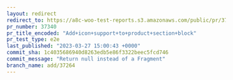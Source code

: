 ```yaml
---
layout: redirect
redirect_to: https://a8c-woo-test-reports.s3.amazonaws.com/public/pr/37340/e2e/index.html
pr_number: 37340
pr_title_encoded: "Add+icon+support+to+product+section+block"
pr_test_type: e2e
last_published: "2023-03-27 15:00:43 +0000"
commit_sha: 1c4035686940d8263edb5e86f3322beec5fcd746
commit_message: "Return null instead of a Fragment"
branch_name: add/37264
---
```

